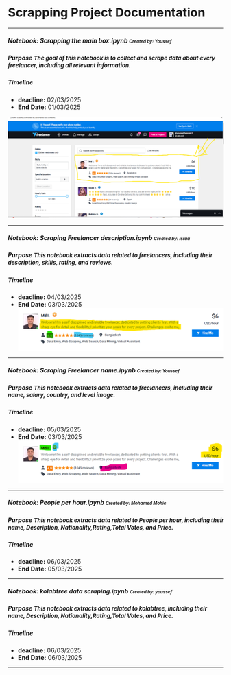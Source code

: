 # Scrapping Project Documentation

---

##### Notebook: Scrapping the main box.ipynb <font size="1">Created by: Youssef</font>
##### Purpose <font size="2">The goal of this notebook is to collect and scrape data about every freelancer, including all relevant information.</font>
##### Timeline
- **deadline:** 02/03/2025
- **End Date:** 01/03/2025

![The main box](img/the_main_box.png)

---
##### Notebook: Scraping Freelancer description.ipynb <font size="1">Created by: Israa </font>
##### Purpose <font size="2">This notebook extracts data related to **freelancers**, including their **description**, **skills**, **rating**, and **reviews**.</font>
##### Timeline
- **deadline:** 04/03/2025
- **End Date:** 03/03/2025
![Freelancer Level](img/discrrabtion.png)

---
##### Notebook: Scraping Freelancer name.ipynb <font size="1">Created by: Youssef</font>
##### Purpose <font size="2">This notebook extracts data related to **freelancers**, including their **name**, **salary**, **country**, and **level image**.</font>
##### Timeline
- **deadline:** 05/03/2025
- **End Date:** 03/03/2025
![Freelancer Level](img/name.png)

---
##### Notebook: People per hour.ipynb <font size="1">Created by: Mohamed Mohie</font>
##### Purpose <font size="2">This notebook extracts data related to **People per hour**, including their **name**, **Description**, **Nationality**,**Rating**,**Total Votes**, and **Price**.</font>
##### Timeline
- **deadline:** 06/03/2025
- **End Date:** 05/03/2025
---
##### Notebook: kolabtree data scraping.ipynb <font size="1">Created by: youssef</font>
##### Purpose <font size="2">This notebook extracts data related to **kolabtree**, including their **name**, **Description**, **Nationality**,**Rating**,**Total Votes**, and **Price**.</font>
##### Timeline
- **deadline:** 06/03/2025
- **End Date:** 06/03/2025
---




